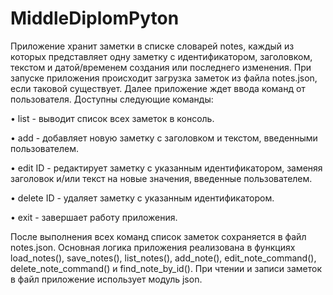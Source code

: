 # MiddleDiplomPyton

Приложение хранит заметки в списке словарей notes, каждый из которых представляет одну заметку с идентификатором, заголовком, текстом и датой/временем создания или последнего изменения.
При запуске приложения происходит загрузка заметок из файла notes.json, если таковой существует. Далее приложение ждет ввода команд от пользователя. Доступны следующие команды:

•	list - выводит список всех заметок в консоль.

•	add - добавляет новую заметку с заголовком и текстом, введенными пользователем.

•	edit ID - редактирует заметку с указанным идентификатором, заменяя заголовок и/или текст на новые значения, введенные пользователем.

•	delete ID - удаляет заметку с указанным идентификатором.

•	exit - завершает работу приложения.

После выполнения всех команд список заметок сохраняется в файл notes.json.
Основная логика приложения реализована в функциях load_notes(), save_notes(), list_notes(), add_note(), edit_note_command(), delete_note_command() и find_note_by_id(). При чтении и записи заметок в файл приложение использует модуль json.
